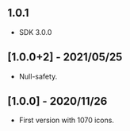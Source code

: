 ## 1.0.1

* SDK 3.0.0

## [1.0.0+2] - 2021/05/25

* Null-safety.

## [1.0.0] - 2020/11/26

* First version with 1070 icons.
